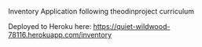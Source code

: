 Inventory Application following theodinproject curriculum

Deployed to Heroku here: https://quiet-wildwood-78116.herokuapp.com/inventory
